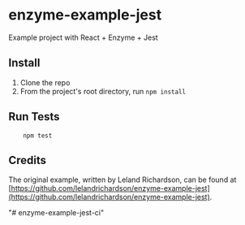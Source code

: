 # enzyme-example-jest

Example project with React + Enzyme + Jest

## Install

1. Clone the repo
2. From the project's root directory, run `npm install`

## Run Tests

        npm test
        
## Credits

The original example, written by Leland Richardson, can be found at [https://github.com/lelandrichardson/enzyme-example-jest](https://github.com/lelandrichardson/enzyme-example-jest).

"# enzyme-example-jest-ci" 
